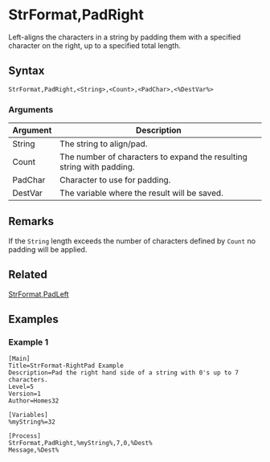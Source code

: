 # StrFormat,PadRight

Left-aligns the characters in a string by padding them with a specified character on the right, up to a specified total length.

## Syntax

```pebakery
StrFormat,PadRight,<String>,<Count>,<PadChar>,<%DestVar%>
```

### Arguments

| Argument | Description |
| --- | --- |
| String | The string to align/pad. |
| Count | The number of characters to expand the resulting string with padding. |
| PadChar | Character to use for padding. |
| DestVar | The variable where the result will be saved. |

## Remarks

If the `String` length exceeds the number of characters defined by `Count` no padding will be applied.

## Related

[StrFormat,PadLeft](./PadLeft.md)

## Examples

### Example 1

```pebakery
[Main]
Title=StrFormat-RightPad Example
Description=Pad the right hand side of a string with 0's up to 7 characters.
Level=5
Version=1
Author=Homes32

[Variables]
%myString%=32

[Process]
StrFormat,PadRight,%myString%,7,0,%Dest%
Message,%Dest%
```